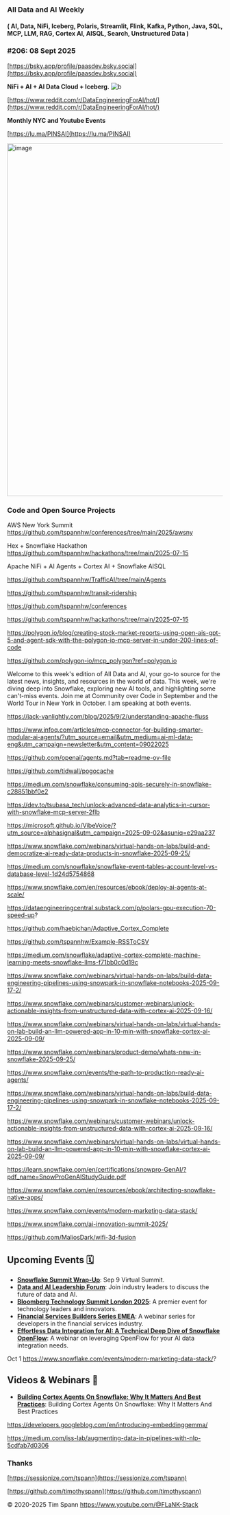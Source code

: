 ###  All Data and AI Weekly 
#### ( AI, Data, NiFi, Iceberg, Polaris, Streamlit, Flink, Kafka, Python, Java, SQL, MCP, LLM, RAG, Cortex AI, AISQL, Search, Unstructured Data )  
### #206: 08 Sept 2025


[https://bsky.app/profile/paasdev.bsky.social](https://bsky.app/profile/paasdev.bsky.social)

**NiFi + AI + AI Data Cloud + Iceberg.**
![b](https://images.credential.net/badge/tiny/g6fomszs_1741624330730_badge.png)

[https://www.reddit.com/r/DataEngineeringForAI/hot/](https://www.reddit.com/r/DataEngineeringForAI/hot/)

**Monthly NYC and Youtube Events**

[https://lu.ma/PINSAI](https://lu.ma/PINSAI)



<img width="1775" height="822" alt="image" src="https://github.com/user-attachments/assets/1bac957b-cce6-4889-896b-ab7fbca27102" />


### Code and Open Source Projects

AWS New York Summit
https://github.com/tspannhw/conferences/tree/main/2025/awsny

Hex + Snowflake Hackathon
https://github.com/tspannhw/hackathons/tree/main/2025-07-15

Apache NiFi + AI Agents + Cortex AI + Snowflake AISQL

https://github.com/tspannhw/TrafficAI/tree/main/Agents

https://github.com/tspannhw/transit-ridership

https://github.com/tspannhw/conferences

https://github.com/tspannhw/hackathons/tree/main/2025-07-15


https://polygon.io/blog/creating-stock-market-reports-using-open-ais-gpt-5-and-agent-sdk-with-the-polygon-io-mcp-server-in-under-200-lines-of-code

https://github.com/polygon-io/mcp_polygon?ref=polygon.io



Welcome to this week's edition of All Data and AI, your go-to source for the latest news, insights, and resources in the world of data. This week, we're diving deep into Snowflake, exploring new AI tools, and highlighting some can't-miss events.   Join me at Community over Code in September and the World Tour in New York in October.   I am speaking at both events.


https://jack-vanlightly.com/blog/2025/9/2/understanding-apache-fluss

https://www.infoq.com/articles/mcp-connector-for-building-smarter-modular-ai-agents/?utm_source=email&utm_medium=ai-ml-data-eng&utm_campaign=newsletter&utm_content=09022025

https://github.com/openai/agents.md?tab=readme-ov-file

https://github.com/tidwall/pogocache

https://medium.com/snowflake/consuming-apis-securely-in-snowflake-c28851bbf0e2

https://dev.to/tsubasa_tech/unlock-advanced-data-analytics-in-cursor-with-snowflake-mcp-server-2flb

https://microsoft.github.io/VibeVoice/?utm_source=alphasignal&utm_campaign=2025-09-02&asuniq=e29aa237


https://www.snowflake.com/webinars/virtual-hands-on-labs/build-and-democratize-ai-ready-data-products-in-snowflake-2025-09-25/

https://medium.com/snowflake/snowflake-event-tables-account-level-vs-database-level-1d24d5754868


https://www.snowflake.com/en/resources/ebook/deploy-ai-agents-at-scale/

https://dataengineeringcentral.substack.com/p/polars-gpu-execution-70-speed-up?

https://github.com/haebichan/Adaptive_Cortex_Complete

https://github.com/tspannhw/Example-RSSToCSV

https://medium.com/snowflake/adaptive-cortex-complete-machine-learning-meets-snowflake-llms-f71bb0c0d19c



https://www.snowflake.com/webinars/virtual-hands-on-labs/build-data-engineering-pipelines-using-snowpark-in-snowflake-notebooks-2025-09-17-2/

https://www.snowflake.com/webinars/customer-webinars/unlock-actionable-insights-from-unstructured-data-with-cortex-ai-2025-09-16/

https://www.snowflake.com/webinars/virtual-hands-on-labs/virtual-hands-on-lab-build-an-llm-powered-app-in-10-min-with-snowflake-cortex-ai-2025-09-09/

https://www.snowflake.com/webinars/product-demo/whats-new-in-snowflake-2025-09-25/

https://www.snowflake.com/events/the-path-to-production-ready-ai-agents/

https://www.snowflake.com/webinars/virtual-hands-on-labs/build-data-engineering-pipelines-using-snowpark-in-snowflake-notebooks-2025-09-17-2/

https://www.snowflake.com/webinars/customer-webinars/unlock-actionable-insights-from-unstructured-data-with-cortex-ai-2025-09-16/

https://www.snowflake.com/webinars/virtual-hands-on-labs/virtual-hands-on-lab-build-an-llm-powered-app-in-10-min-with-snowflake-cortex-ai-2025-09-09/

https://learn.snowflake.com/en/certifications/snowpro-GenAI/?pdf_name=SnowProGenAIStudyGuide.pdf

https://www.snowflake.com/en/resources/ebook/architecting-snowflake-native-apps/

https://www.snowflake.com/events/modern-marketing-data-stack/

https://www.snowflake.com/ai-innovation-summit-2025/

https://github.com/MaliosDark/wifi-3d-fusion




## **Upcoming Events 🗓️**

* [**Snowflake Summit Wrap-Up**](https://www.snowflake.com/webinars/were-bringing-summit-to-you-20250909/):   Sep 9 Virtual Summit.
* [**Data and AI Leadership Forum**](https://www.snowflake.com/en/lp/data-and-ai-leadership-forum/): Join industry leaders to discuss the future of data and AI.  
* [**Bloomberg Technology Summit London 2025**](https://events.bloomberglive.com/event/bloomberg-technology-summit-london-2025/summary): A premier event for technology leaders and innovators.  
* [**Financial Services Builders Series EMEA**](https://www.snowflake.com/webinars/product-demo/financial-services-builders-series-emea-2025-09-16/?utm_source=sproutsocial&utm_medium=social&utm_campaign=em--en-all-all-fnsv-all&utm_content=evv&utm_cta=sprout-social-webinar-promo-fsi-builders-emea): A webinar series for developers in the financial services industry.  
* [**Effortless Data Integration for AI: A Technical Deep Dive of Snowflake OpenFlow**](https://www.snowflake.com/webinars/product-demo/effortless-data-integration-ready-for-ai-a-technical-deep-dive-of-snowflake-openflow-2025-08-13/): A webinar on leveraging OpenFlow for your AI data integration needs.

Oct 1
https://www.snowflake.com/events/modern-marketing-data-stack/?


## **Videos & Webinars 🎥**

* [**Building Cortex Agents On Snowflake: Why It Matters And Best Practices**](https://www.youtube.com/watch?v=WP3OtjzeheE): Building Cortex Agents On Snowflake: Why It Matters And Best Practices


https://developers.googleblog.com/en/introducing-embeddinggemma/

https://medium.com/iss-lab/augmenting-data-in-pipelines-with-nlp-5cdfab7d0306



### Thanks


[https://sessionize.com/tspann](https://sessionize.com/tspann)

[https://github.com/timothyspann](https://github.com/timothyspann)



&copy; 2020-2025 Tim Spann  https://www.youtube.com/@FLaNK-Stack
